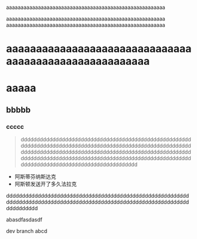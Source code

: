 aaaaaaaaaaaaaaaaaaaaaaaaaaaaaaaaaaaaaaaaaaaaaaaaaaaaaaa

aaaaaaaaaaaaaaaaaaaaaaaaaaaaaaaaaaaaaaaaaaaaaaaaaaaaaaa
aaaaaaaaaaaaaaaaaaaaaaaaaaaaaaaaaaaaaaaaaaaaaaaaaaaaaaa

aaaaaaaaaaaaaaaaaaaaaaaaaaaaaaaaaaaaaaaaaaaaaaaaaaaaaaa
=======

# aaaaa

## bbbbb

### ccccc

> ddddddddddddddddddddddddddddddddddddddddddddddddddddddddddddddddddddddddddddddddddddddddddddddddddddddddddddddddddddddddddddddddddddddddddddddddddddddddddddddddddddddddddddddddddddddddddddddddddddddddddddddddddddddddddddddddddddddddddddddddddddddddddddd

- 阿斯蒂芬纳斯达克
- 阿斯顿发送开了多久法拉克


dddddddddddddddddddddddddddddddddddddddddddddddddddddddddddddddddddddddddddddddddddddddddddddddddddddddddddddddddddddddddddddd


abasdfasdasdf


dev branch abcd
